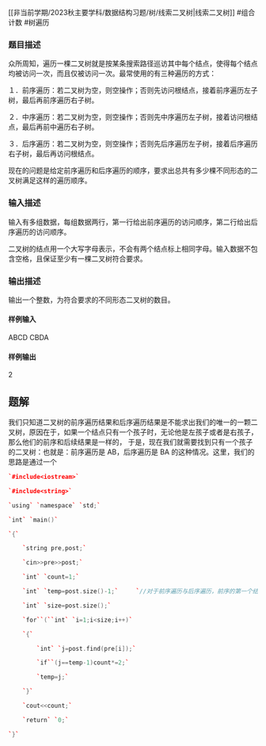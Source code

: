 [[非当前学期/2023秋主要学科/数据结构习题/树/线索二叉树|线索二叉树]]
#组合计数 #树遍历
### 题目描述

众所周知，遍历一棵二叉树就是按某条搜索路径巡访其中每个结点，使得每个结点均被访问一次，而且仅被访问一次。最常使用的有三种遍历的方式：

１．前序遍历：若二叉树为空，则空操作；否则先访问根结点，接着前序遍历左子树，最后再前序遍历右子树。

２．中序遍历：若二叉树为空，则空操作；否则先中序遍历左子树，接着访问根结点，最后再前中遍历右子树。

３．后序遍历：若二叉树为空，则空操作；否则先后序遍历左子树，接着后序遍历右子树，最后再访问根结点。

现在的问题是给定前序遍历和后序遍历的顺序，要求出总共有多少棵不同形态的二叉树满足这样的遍历顺序。

### 输入描述

输入有多组数据，每组数据两行，第一行给出前序遍历的访问顺序，第二行给出后序遍历的访问顺序。

二叉树的结点用一个大写字母表示，不会有两个结点标上相同字母。输入数据不包含空格，且保证至少有一棵二叉树符合要求。

### 输出描述

输出一个整数，为符合要求的不同形态二叉树的数目。

#### 样例输入

ABCD
CBDA

#### 样例输出

2

## 题解
我们只知道二叉树的前序遍历结果和后序遍历结果是不能求出我们的唯一的一颗二叉树，原因在于，如果一个结点只有一个孩子时，无论他是左孩子或者是右孩子，那么他们的前序和后续结果是一样的，
于是，现在我们就需要找到只有一个孩子的二叉树：也就是：前序遍历是 AB，后序遍历是 BA 的这种情况。这里，我们的思路是通过一个

```cpp
`#include<iostream>`

`#include<string>`

`using` `namespace` `std;`

`int` `main()`

`{`

    `string pre,post;`

    `cin>>pre>>post;`

    `int` `count=1;`

    `int` `temp=post.size()-1;`     `//对于前序遍历与后序遍历，前序的第一个结点与后序的最后一个结点是一样的`

    `int` `size=post.size();`

    `for``(``int` `i=1;i<size;i++)`

    `{`

        `int` `j=post.find(pre[i]);`

        `if``(j==temp-1)count*=2;`

        `temp=j;`

    `}`

    `cout<<count;`

    `return` `0;`

`}`
```